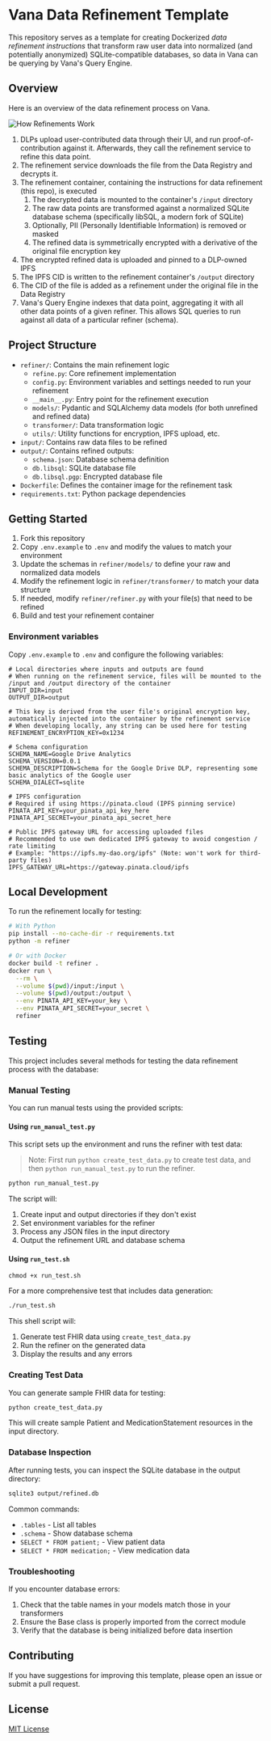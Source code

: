 # Vana Data Refinement Template

This repository serves as a template for creating Dockerized *data refinement instructions* that transform raw user data into normalized (and potentially anonymized) SQLite-compatible databases, so data in Vana can be querying by Vana's Query Engine.

## Overview

Here is an overview of the data refinement process on Vana.

![How Refinements Work](https://files.readme.io/25f8f6a4c8e785a72105d6eb012d09449f63ab5682d1f385120eaf5af871f9a2-image.png "How Refinements Work")

1. DLPs upload user-contributed data through their UI, and run proof-of-contribution against it. Afterwards, they call the refinement service to refine this data point.
1. The refinement service downloads the file from the Data Registry and decrypts it.
1. The refinement container, containing the instructions for data refinement (this repo), is executed
   1. The decrypted data is mounted to the container's `/input` directory
   1. The raw data points are transformed against a normalized SQLite database schema (specifically libSQL, a modern fork of SQLite)
   1. Optionally, PII (Personally Identifiable Information) is removed or masked
   1. The refined data is symmetrically encrypted with a derivative of the original file encryption key
1. The encrypted refined data is uploaded and pinned to a DLP-owned IPFS
1. The IPFS CID is written to the refinement container's `/output` directory
1. The CID of the file is added as a refinement under the original file in the Data Registry
1. Vana's Query Engine indexes that data point, aggregating it with all other data points of a given refiner. This allows SQL queries to run against all data of a particular refiner (schema).

## Project Structure

- `refiner/`: Contains the main refinement logic
    - `refine.py`: Core refinement implementation
    - `config.py`: Environment variables and settings needed to run your refinement
    - `__main__.py`: Entry point for the refinement execution
    - `models/`: Pydantic and SQLAlchemy data models (for both unrefined and refined data)
    - `transformer/`: Data transformation logic
    - `utils/`: Utility functions for encryption, IPFS upload, etc.
- `input/`: Contains raw data files to be refined
- `output/`: Contains refined outputs:
    - `schema.json`: Database schema definition
    - `db.libsql`: SQLite database file
    - `db.libsql.pgp`: Encrypted database file
- `Dockerfile`: Defines the container image for the refinement task
- `requirements.txt`: Python package dependencies

## Getting Started

1. Fork this repository
2. Copy `.env.example` to `.env` and modify the values to match your environment
3. Update the schemas in `refiner/models/` to define your raw and normalized data models
4. Modify the refinement logic in `refiner/transformer/` to match your data structure
5. If needed, modify `refiner/refiner.py` with your file(s) that need to be refined
6. Build and test your refinement container

### Environment variables

Copy `.env.example` to `.env` and configure the following variables:

```dotenv
# Local directories where inputs and outputs are found
# When running on the refinement service, files will be mounted to the /input and /output directory of the container
INPUT_DIR=input
OUTPUT_DIR=output

# This key is derived from the user file's original encryption key, automatically injected into the container by the refinement service
# When developing locally, any string can be used here for testing
REFINEMENT_ENCRYPTION_KEY=0x1234

# Schema configuration
SCHEMA_NAME=Google Drive Analytics
SCHEMA_VERSION=0.0.1
SCHEMA_DESCRIPTION=Schema for the Google Drive DLP, representing some basic analytics of the Google user
SCHEMA_DIALECT=sqlite

# IPFS configuration
# Required if using https://pinata.cloud (IPFS pinning service)
PINATA_API_KEY=your_pinata_api_key_here
PINATA_API_SECRET=your_pinata_api_secret_here

# Public IPFS gateway URL for accessing uploaded files
# Recommended to use own dedicated IPFS gateway to avoid congestion / rate limiting
# Example: "https://ipfs.my-dao.org/ipfs" (Note: won't work for third-party files)
IPFS_GATEWAY_URL=https://gateway.pinata.cloud/ipfs
```

## Local Development

To run the refinement locally for testing:

```bash
# With Python
pip install --no-cache-dir -r requirements.txt
python -m refiner

# Or with Docker
docker build -t refiner .
docker run \
  --rm \
  --volume $(pwd)/input:/input \
  --volume $(pwd)/output:/output \
  --env PINATA_API_KEY=your_key \
  --env PINATA_API_SECRET=your_secret \
  refiner
```

## Testing

This project includes several methods for testing the data refinement process with the database:

### Manual Testing

You can run manual tests using the provided scripts:

#### Using `run_manual_test.py`

This script sets up the environment and runs the refiner with test data:

> Note: First run `python create_test_data.py` to create test data, and then `python run_manual_test.py` to run the refiner.

```bash
python run_manual_test.py
```

The script will:
1. Create input and output directories if they don't exist
2. Set environment variables for the refiner
3. Process any JSON files in the input directory
4. Output the refinement URL and database schema

#### Using `run_test.sh`

```shell
chmod +x run_test.sh
```

For a more comprehensive test that includes data generation:

```bash
./run_test.sh
```

This shell script will:
1. Generate test FHIR data using `create_test_data.py`
2. Run the refiner on the generated data
3. Display the results and any errors

### Creating Test Data

You can generate sample FHIR data for testing:

```bash
python create_test_data.py
```

This will create sample Patient and MedicationStatement resources in the input directory.

### Database Inspection

After running tests, you can inspect the SQLite database in the output directory:

```bash
sqlite3 output/refined.db
```

Common commands:
- `.tables` - List all tables
- `.schema` - Show database schema
- `SELECT * FROM patient;` - View patient data
- `SELECT * FROM medication;` - View medication data

### Troubleshooting

If you encounter database errors:
1. Check that the table names in your models match those in your transformers
2. Ensure the Base class is properly imported from the correct module
3. Verify that the database is being initialized before data insertion

## Contributing

If you have suggestions for improving this template, please open an issue or submit a pull request.

## License

[MIT License](LICENSE)

